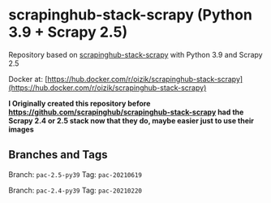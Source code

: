 # scrapinghub-stack-scrapy (Python 3.9 + Scrapy 2.5)

Repository based on [scrapinghub-stack-scrapy](https://github.com/scrapinghub/scrapinghub-stack-scrapy) with Python 3.9 and Scrapy 2.5

Docker at: [https://hub.docker.com/r/oizik/scrapinghub-stack-scrapy](https://hub.docker.com/r/oizik/scrapinghub-stack-scrapy)

**I Originally created this repository before <https://github.com/scrapinghub/scrapinghub-stack-scrapy> had the
Scrapy 2.4 or 2.5 stack now that they do, maybe easier just to use their images**

## Branches and Tags

Branch: `pac-2.5-py39` Tag: `pac-20210619`

Branch: `pac-2.4-py39` Tag: `pac-20210220`
